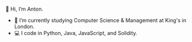 👋 Hi, I’m Anton. 

- 📍 I’m currently studying Computer Science & Management at King's in London.
- 💻 I code in Python, Java, JavaScript, and Solidity. 
